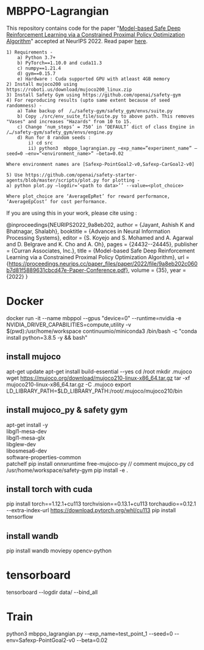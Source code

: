 # MBPPO-Lagrangian
This repository contains code for the paper "[Model-based Safe Deep Reinforcement Learning via a Constrained Proximal Policy Optimization Algorithm](https://arxiv.org/abs/2210.07573)" accepted at NeurIPS 2022. Read paper [here](https://proceedings.neurips.cc/paper_files/paper/2022/file/9a8eb202c060b7d81f5889631cbcd47e-Paper-Conference.pdf).



    1) Requirements - 
        a) Python 3.7+
        b) PyTorch==1.10.0 and cuda11.3
        c) numpy==1.21.4
        d) gym==0.15.7 
        e) Hardware : Cuda supported GPU with atleast 4GB memory
    2) Install mujoco200 using https://roboti.us/download/mujoco200_linux.zip 
    3) Install Safety Gym using https://github.com/openai/safety-gym
    4) For reproducing results (upto same extent because of seed randomness) -
        a) Take backup of  /…/safety-gym/safety_gym/envs/suite.py 
        b) Copy ./src/env_suite_file/suite.py to above path. This removes "Vases" and increases "Hazards" from 10 to 15.
        c) Change ‘num_steps’ = 750’ in ‘DEFAULT’ dict of class Engine in  /…/safety-gym/safety_gym/envs/engine.py 
        d) Run for 8 random seeds :
            i) cd src
            ii) python3  mbppo_lagrangian.py –exp_name=”experiment_name” –seed=0 –env=”<environment_name>” –beta=0.02

	Where environment names are [Safexp-PointGoal2-v0,Safexp-CarGoal2-v0]

    5) Use https://github.com/openai/safety-starter-agents/blob/master/scripts/plot.py for plotting -  
	a) python plot.py –logdir=’<path to data>’’ --value=<plot_choice>
	
	Where plot_choice are ‘AverageEpRet’ for reward performance, ‘AverageEpCost’ for cost performance.  

If you are using this in your work, please cite using :


@inproceedings{NEURIPS2022_9a8eb202,
 author = {Jayant, Ashish K and Bhatnagar, Shalabh},
 booktitle = {Advances in Neural Information Processing Systems},
 editor = {S. Koyejo and S. Mohamed and A. Agarwal and D. Belgrave and K. Cho and A. Oh},
 pages = {24432--24445},
 publisher = {Curran Associates, Inc.},
 title = {Model-based Safe Deep Reinforcement Learning via a Constrained Proximal Policy Optimization Algorithm},
 url = {https://proceedings.neurips.cc/paper_files/paper/2022/file/9a8eb202c060b7d81f5889631cbcd47e-Paper-Conference.pdf},
 volume = {35},
 year = {2022}
}



# Docker
docker run -it --name mbppol --gpus "device=0" --runtime=nvidia -e NVIDIA_DRIVER_CAPABILITIES=compute,utility -v $(pwd):/usr/home/workspace continuumio/miniconda3 /bin/bash -c "conda install python=3.8.5 -y && bash"


## install mujoco
apt-get update
apt-get install build-essential --yes
cd /root
mkdir .mujoco
wget https://mujoco.org/download/mujoco210-linux-x86_64.tar.gz
tar -xf mujoco210-linux-x86_64.tar.gz -C .mujoco
export LD_LIBRARY_PATH=$LD_LIBRARY_PATH:/root/.mujoco/mujoco210/bin

## install mujoco_py & safety gym
apt-get install -y \
    libgl1-mesa-dev \
    libgl1-mesa-glx \
    libglew-dev \
    libosmesa6-dev \
    software-properties-common \
    patchelf
pip install onnxruntime free-mujoco-py
// comment mujoco_py 
cd /usr/home/workspace/safety-gym
pip install -e .

## install torch with cuda
pip install torch==1.12.1+cu113 torchvision==0.13.1+cu113 torchaudio==0.12.1 --extra-index-url https://download.pytorch.org/whl/cu113
pip install tensorflow

## install wandb
pip install wandb moviepy opencv-python


# tensorboard
tensorboard --logdir data/ --bind_all

# Train
python3 mbppo_lagrangian.py --exp_name=test_point_1 --seed=0 --env=Safexp-PointGoal2-v0 --beta=0.02
